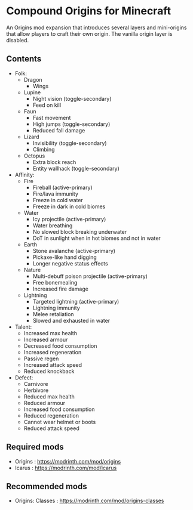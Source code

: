 # Compound Origins for Minecraft

An Origins mod expansion that introduces several layers and mini-origins that allow players to craft their own origin. The vanilla origin layer is disabled.

## Contents
- Folk:
  - Dragon
    - Wings
  - Lupine
    - Night vision (toggle-secondary)
    - Feed on kill
  - Faun
    - Fast movement
    - High jumps (toggle-secondary)
    - Reduced fall damage
  - Lizard
    - Invisibility (toggle-secondary)
    - Climbing
  - Octopus
    - Extra block reach
    - Entity wallhack (toggle-secondary)
- Affinity:
  - Fire
    - Fireball (active-primary)
    - Fire/lava immunity
    - Freeze in cold water
    - Freeze in dark in cold biomes
  - Water
    - Icy projectile (active-primary)
    - Water breathing
    - No slowed block breaking underwater
    - DoT in sunlight when in hot biomes and not in water
  - Earth
    - Stone avalanche (active-primary)
    - Pickaxe-like hand digging
    - Longer negative status effects
  - Nature
    - Multi-debuff poison projectile (active-primary)
    - Free bonemealing
    - Increased fire damage
  - Lightning
    - Targeted lightning (active-primary)
    - Lightning immunity
    - Melee retaliation
    - Slowed and exhausted in water
- Talent:
  - Increased max health
  - Increased armour
  - Decreased food consumption
  - Increased regeneration
  - Passive regen
  - Increased attack speed
  - Reduced knockback
- Defect:
  - Carnivore
  - Herbivore
  - Reduced max health
  - Reduced armour
  - Increased food consumption
  - Reduced regeneration
  - Cannot wear helmet or boots
  - Reduced attack speed

## Required mods
- Origins : https://modrinth.com/mod/origins
- Icarus : https://modrinth.com/mod/icarus

## Recommended mods
- Origins: Classes : https://modrinth.com/mod/origins-classes